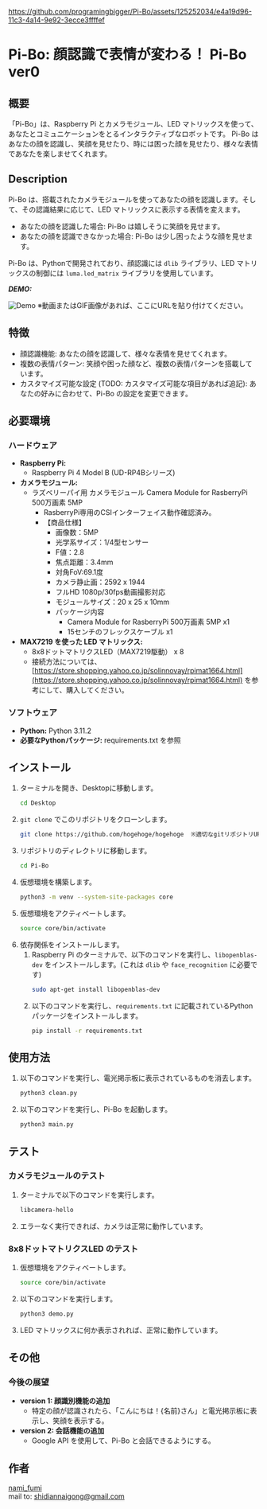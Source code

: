 

https://github.com/programingbigger/Pi-Bo/assets/125252034/e4a19d96-11c3-4a14-9e92-3ecce3ffffef

# Pi-Bo: 顔認識で表情が変わる！ Pi-Bo ver0

## 概要

「Pi-Bo」は、Raspberry Pi とカメラモジュール、LED マトリックスを使って、あなたとコミュニケーションをとるインタラクティブなロボットです。  Pi-Bo はあなたの顔を認識し、笑顔を見せたり、時には困った顔を見せたり、様々な表情であなたを楽しませてくれます。

## Description

Pi-Bo は、搭載されたカメラモジュールを使ってあなたの顔を認識します。そして、その認識結果に応じて、LED マトリックスに表示する表情を変えます。

* あなたの顔を認識した場合: Pi-Bo は嬉しそうに笑顔を見せます。
* あなたの顔を認識できなかった場合: Pi-Bo は少し困ったような顔を見せます。

Pi-Bo は、Pythonで開発されており、顔認識には `dlib` ライブラリ、LED マトリックスの制御には `luma.led_matrix` ライブラリを使用しています。

***DEMO:***

![Demo](動画またはGIF画像のURL)  ※動画またはGIF画像があれば、ここにURLを貼り付けてください。


## 特徴

- 顔認識機能: あなたの顔を認識して、様々な表情を見せてくれます。
- 複数の表情パターン: 笑顔や困った顔など、複数の表情パターンを搭載しています。
- カスタマイズ可能な設定 (TODO: カスタマイズ可能な項目があれば追記): あなたの好みに合わせて、Pi-Bo の設定を変更できます。

## 必要環境

### ハードウェア

- **Raspberry Pi:** 
    - Raspberry Pi 4 Model B (UD-RP4Bシリーズ)
- **カメラモジュール:** 
    - ラズベリーパイ用 カメラモジュール Camera Module for RasberryPi 500万画素 5MP
        - RasberryPi専用のCSIインターフェイス動作確認済み。
        - 【商品仕様】
            - 画像数：5MP
            - 光学系サイズ：1/4型センサー
            - F値：2.8
            - 焦点距離：3.4mm
            - 対角FoV:69.1度
            - カメラ静止画：2592 x 1944
            - フルHD 1080p/30fps動画撮影対応
            - モジュールサイズ：20 x 25 x 10mm
            - パッケージ内容
                - Camera Module for RasberryPi 500万画素 5MP x1
                - 15センチのフレックスケーブル x1 
- **MAX7219 を使った LED マトリックス:** 
    - 8x8ドットマトリクスLED（MAX7219駆動） x 8
    - 接続方法については、[https://store.shopping.yahoo.co.jp/solinnovay/rpimat1664.html](https://store.shopping.yahoo.co.jp/solinnovay/rpimat1664.html) を参考にして、購入してください。

### ソフトウェア

- **Python:** Python 3.11.2
- **必要なPythonパッケージ:** requirements.txt を参照

## インストール

1. ターミナルを開き、Desktopに移動します。
   ```bash
   cd Desktop
   ```
2. `git clone` でこのリポジトリをクローンします。
    ```bash
    git clone https://github.com/hogehoge/hogehoge  ※適切なgitリポジトリURLに置き換えてください
    ```
3. リポジトリのディレクトリに移動します。
   ```bash
   cd Pi-Bo
   ```
4. 仮想環境を構築します。
    ```bash
    python3 -m venv --system-site-packages core 
    ```
5. 仮想環境をアクティベートします。
    ```bash
    source core/bin/activate
    ```
6. 依存関係をインストールします。
    1. Raspberry Pi のターミナルで、以下のコマンドを実行し、`libopenblas-dev` をインストールします。(これは `dlib` や `face_recognition` に必要です)
        ```bash
        sudo apt-get install libopenblas-dev
        ```
    2. 以下のコマンドを実行し、`requirements.txt` に記載されているPythonパッケージをインストールします。
        ```bash
        pip install -r requirements.txt
        ```

## 使用方法

1. 以下のコマンドを実行し、電光掲示板に表示されているものを消去します。
    ```bash
    python3 clean.py 
    ```
2. 以下のコマンドを実行し、Pi-Bo を起動します。
    ```bash
    python3 main.py
    ```

## テスト

### カメラモジュールのテスト

1. ターミナルで以下のコマンドを実行します。
   ```bash
   libcamera-hello
   ```
2. エラーなく実行できれば、カメラは正常に動作しています。

### 8x8ドットマトリクスLED のテスト

1. 仮想環境をアクティベートします。
    ```bash
    source core/bin/activate
    ```
2. 以下のコマンドを実行します。
   ```bash
   python3 demo.py
   ```
3. LED マトリックスに何か表示されれば、正常に動作しています。

## その他

### 今後の展望

- **version 1: 顔識別機能の追加**
    - 特定の顔が認識されたら、「こんにちは！{名前}さん」と電光掲示板に表示し、笑顔を表示する。
- **version 2: 会話機能の追加**
    - Google API を使用して、Pi-Bo と会話できるようにする。

## 作者

[nami_fumi](https://qiita.com/nami_fumi/following_users)  
mail to: shidiannaigong@gmail.com
